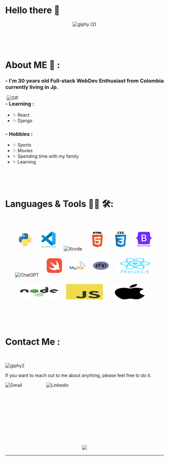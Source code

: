 # Hello there 👋

<div align="center">


![giphy (2)](https://github.com/user-attachments/assets/199efd99-c096-4fe7-942a-b37c63b00f8b)


</div>

</br>
</br>
</br>


# About ME 💬 :

### - I'm 30 years  old Full-stack WebDev Enthusiast from Colombia currently living in Jp.

<img hight="400" width="500" alt="GIF" align="right" src="https://github.com/Xx-Ashutosh-xX/Xx-Ashutosh-xX/blob/master/assets/1936.gif">

### - Learning :
- ✨ React
- ✨ Django

### - Hobbies : 
- ✨ Sports
- ✨ Movies
- ✨ Spending time with my family
- ✨ Learning

</br>
</br>
</br>



# Languages & Tools 👨‍💻 🛠:
</br>

<p align="center">

<!-- For more icons please follow  https://github.com/MikeCodesDotNET/ColoredBadges -->

<img src="https://raw.githubusercontent.com/devicons/devicon/master/icons/python/python-original.svg" alt="Python" width="50" height="50" style="margin: 10px;">
<img src="https://raw.githubusercontent.com/devicons/devicon/master/icons/vscode/vscode-original-wordmark.svg" alt="Visual Studio Code" width="50" height="50" style="margin: 10px;">
<img src="https://developer.apple.com/assets/elements/icons/xcode/xcode-128x128_2x.png" alt="Xcode" width="50" height="50" style="margin: 10px;">
<img src="https://raw.githubusercontent.com/devicons/devicon/master/icons/html5/html5-original-wordmark.svg" alt="HTML5" width="50" height="50" style="margin: 10px;">
<img src="https://raw.githubusercontent.com/devicons/devicon/master/icons/css3/css3-original-wordmark.svg" alt="CSS3" width="50" height="50" style="margin: 10px;">
<img src="https://raw.githubusercontent.com/devicons/devicon/master/icons/bootstrap/bootstrap-plain-wordmark.svg" alt="Bootstrap" width="50" height="50" style="margin: 10px;">
<img src="https://upload.wikimedia.org/wikipedia/commons/0/04/ChatGPT_logo.svg" alt="ChatGPT" width="50" height="50" style="margin: 10px;">
<img src="https://raw.githubusercontent.com/devicons/devicon/master/icons/swift/swift-original.svg" alt="Swift" width="50" height="50" style="margin: 10px;">
<img src="https://raw.githubusercontent.com/devicons/devicon/master/icons/mysql/mysql-original-wordmark.svg" alt="SQL" width="50" height="50" style="margin: 10px;">
<img src="https://raw.githubusercontent.com/devicons/devicon/master/icons/php/php-original.svg" alt="PHP" width="50" height="50" style="margin: 10px;">
<img src="https://raw.githubusercontent.com/devicons/devicon/master/icons/react/react-original-wordmark.svg" alt="React" width="120" height="50" style="margin: 10px;">
<img src="https://raw.githubusercontent.com/devicons/devicon/master/icons/nodejs/nodejs-original-wordmark.svg" alt="Node.js" width="120" height="50" style="margin: 10px;">
<img src="https://raw.githubusercontent.com/devicons/devicon/master/icons/javascript/javascript-original.svg" alt="JavaScript" width="120" height="50" style="margin: 10px;">
<img src="https://raw.githubusercontent.com/devicons/devicon/master/icons/apple/apple-original.svg" alt="iOS" width="120" height="50" style="margin: 10px;">
</p>
</br>
</br>
</br>



# Contact Me :

<p>
 </br>



![giphy2](https://github.com/user-attachments/assets/4d940e4b-4fa1-4c21-83a6-9709e54e1e71)


If you want to reach out to me about anything, please feel free to do it.

<a href="mailto:andresflsxx@gmail.com">
 <img align="left" alt="Gmail" width="130" hight="100" src="https://github.com/Xx-Ashutosh-xX/Xx-Ashutosh-xX/blob/master/assets/icons/gmail.png" />
</a>
<a href="[www.linkedin.com/in/andres-felipe-landazabal-sanmiguel-79393131b](https://www.linkedin.com/public-profile/settings?trk=d_flagship3_profile_self_view_public_profile)">
  <img align="left" alt="Linkedin" width="150" hight="100" src="https://github.com/Xx-Ashutosh-xX/Xx-Ashutosh-xX/blob/master/assets/icons/linkedin.png" />
</br>
</br>
</br>
</a>

 </p>
 

</br>
</br>
</br>
</br>
</br>
</br>
</br>



<p align="center" >  
  <a href="https://github.com/andresfls-buc/github-readme-stats"> 
<img  src="https://github-readme-stats.vercel.app/api?username=andresfls-buc&&show_icons=true&theme=radical"/>
  </a>
  </p>

*************
